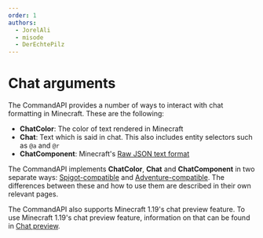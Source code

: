 ```yaml
---
order: 1
authors: 
  - JorelAli
  - misode
  - DerEchtePilz
---
```


# Chat arguments

The CommandAPI provides a number of ways to interact with chat formatting in Minecraft. These are the following:

- **ChatColor**: The color of text rendered in Minecraft
- **Chat**: Text which is said in chat. This also includes entity selectors such as `@a` and `@r`
- **ChatComponent**: Minecraft's [Raw JSON text format](https://minecraft.wiki/w/Raw_JSON_text_format)

The CommandAPI implements **ChatColor**, **Chat** and **ChatComponent** in two separate ways: [Spigot-compatible](./spigot-chat-arguments) and [Adventure-compatible](./adventure-chat-arguments). The differences between these and how to use them are described in their own relevant pages.

The CommandAPI also supports Minecraft 1.19's chat preview feature. To use Minecraft 1.19's chat preview feature, information on that can be found in [Chat preview](./chat-preview).
